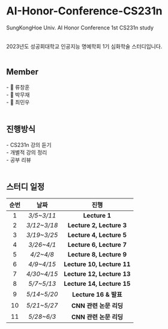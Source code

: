 # AI-Honor-Conference-CS231n
SungKongHoe Univ.  AI Honor Conference 1st CS231n study

<br>
2023년도 성공회대학교 인공지능 명예학회 1기 심화학술 스터디입니다.
<br>
<br>
<h2> Member </h2>
- 🧑 류창훈
<br> - 🧑 박무재
<br> - 🧑 최민우

<br>
<br>

<h2> 진행방식 </h2>
- CS231n 강의 듣기
<br> - 개별적 강의 정리
<br> - 공부 리뷰  

<br>
<br>

<h2> 스터디 일정 </h5>


|순번|날짜|진행|
|:---:|:---:|:---:|
|1|*3/5~3/11*|**Lecture 1**|
|2|*3/12~3/18*|**Lecture 2, Lecture 3**|
|3|*3/19~3/25*|**Lecture 4, Lecture 5**|
|4|*3/26~4/1*|**Lecture 6, Lecture 7**|
|5|*4/2~4/8*|**Lecture 8, Lecture 9**|
|6|*4/9~4/15*|**Lecture 10, Lecture 11**|
|7|*4/30~4/15*|**Lecture 12, Lecture 13**|
|8|*5/7~5/13*|**Lecture 14, Lecture 15**|
|9|*5/14~5/20*|**Lecture 16 & 발표**|
|10|*5/21~5/27*|**CNN 관련 논문 리딩**|
|11|*5/28~6/3*|**CNN 관련 논문 리딩**|
